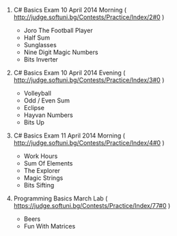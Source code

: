 1. C# Basics Exam 10 April 2014 Morning
( http://judge.softuni.bg/Contests/Practice/Index/2#0 )
	- Joro The Football Player
	- Half Sum
	- Sunglasses
	- Nine Digit Magic Numbers
	- Bits Inverter

2. C# Basics Exam 10 April 2014 Evening
( http://judge.softuni.bg/Contests/Practice/Index/3#0 )
	- Volleyball
	- Odd / Even Sum
	- Eclipse
	- Hayvan Numbers
	- Bits Up

3. C# Basics Exam 11 April 2014 Morning
( http://judge.softuni.bg/Contests/Practice/Index/4#0 )
	- Work Hours
	- Sum Of Elements
	- The Explorer
	- Magic Strings
	- Bits Sifting

4. Programming Basics March Lab
( https://judge.softuni.bg/Contests/Practice/Index/77#0 )
	- Beers
	- Fun With Matrices